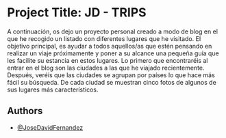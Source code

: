 # Project Title: JD - TRIPS
A continuación, os dejo un proyecto personal creado a modo de blog en el que he recogido un listado con diferentes lugares que he visitado. El objetivo principal, es ayudar a todos aquellos/as que estén pensando en realizar un viaje próximamente y poner a su alcance una pequeña guía que les facilite su estancia en estos lugares.
Lo primero que encontraréis al entrar en el blog son las ciudades a las que he viajado recientemente. Después, veréis que las ciudades se agrupan por países lo que hace más fácil su búsqueda. De cada ciudad se muestran cinco fotos de algunos de sus lugares más característicos.



## Authors
- [@JoseDavidFernandez](https://github.com/JoseDavidFernandez)
